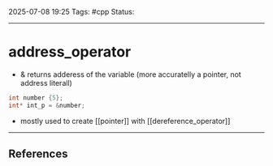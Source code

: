 
2025-07-08 19:25
Tags: #cpp
Status:

---
# address_operator
- & returns adderess of the variable (more accuratelly a pointer, not address literall)
```cpp
int number {5};
int* int_p = &number;
```
- mostly used to create [[pointer]] with [[dereference_operator]]

---
## References



